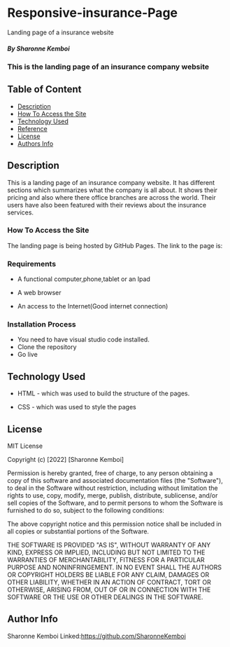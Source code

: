 # Responsive-insurance-Page
Landing page of a insurance website
##### By Sharonne Kemboi
### This is the landing page of an insurance company website

## Table of Content

+ [Description](#description)
+ [How To Access the Site](#sitelink)
+ [Technology Used](#technology-used)
+ [Reference](#reference)
+ [License](#license)
+ [Authors Info](#author-Info)

## Description
<p>This is a landing page of an insurance company website. It has different sections which summarizes what the company is all about. It shows their pricing and also where there office branches are across the world. Their users have also been featured with their reviews about the insurance services.</p>

### How To Access the Site
The landing page is being hosted by GitHub Pages. The link to the page is:

### Requirements

* A functional computer,phone,tablet or an Ipad

* A web browser

* An access to the Internet(Good internet connection)

### Installation Process

* You need to have visual studio code installed.
* Clone the repository
* Go live

## Technology Used
* HTML - which was used to build the structure of the pages.

* CSS - which was used to style the pages 

## License

MIT License

Copyright (c) [2022] [Sharonne Kemboi]

Permission is hereby granted, free of charge, to any person obtaining a copy
of this software and associated documentation files (the "Software"), to deal
in the Software without restriction, including without limitation the rights
to use, copy, modify, merge, publish, distribute, sublicense, and/or sell
copies of the Software, and to permit persons to whom the Software is
furnished to do so, subject to the following conditions:

The above copyright notice and this permission notice shall be included in all
copies or substantial portions of the Software.

THE SOFTWARE IS PROVIDED "AS IS", WITHOUT WARRANTY OF ANY KIND, EXPRESS OR
IMPLIED, INCLUDING BUT NOT LIMITED TO THE WARRANTIES OF MERCHANTABILITY,
FITNESS FOR A PARTICULAR PURPOSE AND NONINFRINGEMENT. IN NO EVENT SHALL THE
AUTHORS OR COPYRIGHT HOLDERS BE LIABLE FOR ANY CLAIM, DAMAGES OR OTHER
LIABILITY, WHETHER IN AN ACTION OF CONTRACT, TORT OR OTHERWISE, ARISING FROM,
OUT OF OR IN CONNECTION WITH THE SOFTWARE OR THE USE OR OTHER DEALINGS IN THE
SOFTWARE.


## Author Info

Sharonne Kemboi 
Linked:https://github.com/SharonneKemboi
